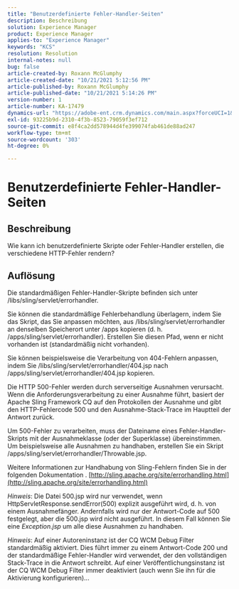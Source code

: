 ```yaml
---
title: "Benutzerdefinierte Fehler-Handler-Seiten"
description: Beschreibung
solution: Experience Manager
product: Experience Manager
applies-to: "Experience Manager"
keywords: "KCS"
resolution: Resolution
internal-notes: null
bug: false
article-created-by: Roxann McGlumphy
article-created-date: "10/21/2021 5:12:56 PM"
article-published-by: Roxann McGlumphy
article-published-date: "10/21/2021 5:14:26 PM"
version-number: 1
article-number: KA-17479
dynamics-url: "https://adobe-ent.crm.dynamics.com/main.aspx?forceUCI=1&pagetype=entityrecord&etn=knowledgearticle&id=4c665521-9232-ec11-b6e5-000d3a5ba97a"
exl-id: 93225b9d-2310-4f3b-8523-79059f3ef712
source-git-commit: e8f4ca2dd578944d4fe399074fab461de88ad247
workflow-type: tm+mt
source-wordcount: '303'
ht-degree: 0%

---
```


# Benutzerdefinierte Fehler-Handler-Seiten

## Beschreibung


Wie kann ich benutzerdefinierte Skripte oder Fehler-Handler erstellen, die verschiedene HTTP-Fehler rendern?


## Auflösung


Die standardmäßigen Fehler-Handler-Skripte befinden sich unter /libs/sling/servlet/errorhandler.

Sie können die standardmäßige Fehlerbehandlung überlagern, indem Sie das Skript, das Sie anpassen möchten, aus /libs/sling/servlet/errorhandler an denselben Speicherort unter /apps kopieren (d. h. /apps/sling/servlet/errorhandler). Erstellen Sie diesen Pfad, wenn er nicht vorhanden ist (standardmäßig nicht vorhanden).

Sie können beispielsweise die Verarbeitung von 404-Fehlern anpassen, indem Sie /libs/sling/servlet/errorhandler/404.jsp nach /apps/sling/servlet/errorhandler/404.jsp kopieren.

Die HTTP 500-Fehler werden durch serverseitige Ausnahmen verursacht. Wenn die Anforderungsverarbeitung zu einer Ausnahme führt, basiert der Apache Sling Framework CQ auf den Protokollen der Ausnahme und gibt den HTTP-Fehlercode 500 und den Ausnahme-Stack-Trace im Hauptteil der Antwort zurück.

Um 500-Fehler zu verarbeiten, muss der Dateiname eines Fehler-Handler-Skripts mit der Ausnahmeklasse (oder der Superklasse) übereinstimmen. Um beispielsweise alle Ausnahmen zu handhaben, erstellen Sie ein Skript /apps/sling/servlet/errorhandler/Throwable.jsp.

Weitere Informationen zur Handhabung von Sling-Fehlern finden Sie in der folgenden Dokumentation . [http://sling.apache.org/site/errorhandling.html](http://sling.apache.org/site/errorhandling.html)

*Hinweis*: Die Datei 500.jsp wird nur verwendet, wenn HttpServletResponse.sendError(500) explizit ausgeführt wird, d. h. von einem Ausnahmefänger.
Andernfalls wird nur der Antwort-Code auf 500 festgelegt, aber die 500.jsp wird nicht ausgeführt.
In diesem Fall können Sie eine *Exception.jsp* um alle diese Ausnahmen zu handhaben.

*Hinweis*: Auf einer Autoreninstanz ist der CQ WCM Debug Filter standardmäßig aktiviert. Dies führt immer zu einem Antwort-Code 200 und der standardmäßige Fehler-Handler wird verwendet, der den vollständigen Stack-Trace in die Antwort schreibt. Auf einer Veröffentlichungsinstanz ist der CQ WCM Debug Filter immer deaktiviert (auch wenn Sie ihn für die Aktivierung konfigurieren)...
